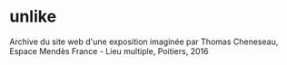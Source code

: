 # unlike
Archive du site web d'une exposition imaginée par Thomas Cheneseau, Espace Mendès France - Lieu multiple, Poitiers, 2016
